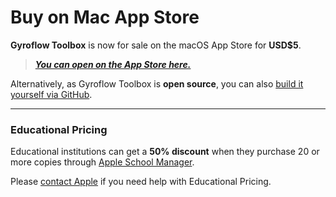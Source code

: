 # Buy on Mac App Store

**Gyroflow Toolbox** is now for sale on the macOS App Store for **USD$5**.

> **_[You can open on the App Store here.](https://apps.apple.com/au/app/gyroflow-toolbox/id1667462993?mt=12)_**

Alternatively, as Gyroflow Toolbox is **open source**, you can also [build it yourself via GitHub](https://github.com/latenitefilms/GyroflowToolbox).

---

### Educational Pricing

Educational institutions can get a **50% discount** when they purchase 20 or more copies through [Apple School Manager](https://support.apple.com/en-au/guide/apple-school-manager/welcome/web).

Please [contact Apple](https://support.apple.com/contact) if you need help with Educational Pricing.